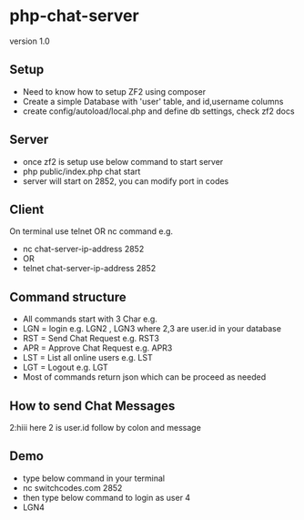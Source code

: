 # php-chat-server
version 1.0

## Setup
- Need to know how to setup ZF2 using composer
- Create a simple Database with 'user' table, and id,username columns
- create config/autoload/local.php and define db settings, check zf2 docs
 
## Server
- once zf2 is setup use below command to start server
- php public/index.php chat start
- server will start on 2852, you can modify port in codes

## Client
On terminal use telnet OR nc command e.g.
- nc chat-server-ip-address 2852 
- OR
- telnet chat-server-ip-address 2852

## Command structure
- All commands start with 3 Char e.g.
- LGN = login e.g. LGN2 , LGN3  where 2,3 are user.id in your database
- RST = Send Chat Request  e.g. RST3
- APR = Approve Chat Request e.g. APR3
- LST = List all online users e.g. LST
- LGT = Logout  e.g. LGT
- Most of commands return json which can be proceed as needed

## How to send Chat Messages
2:hiii  here 2 is user.id follow by colon and message

## Demo
- type below command in your terminal
- nc switchcodes.com 2852
- then type below command to login as user 4
- LGN4



  
